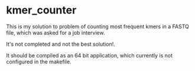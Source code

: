 # kmer_counter

This is my solution to problem of counting most frequent kmers in a FASTQ file, which was asked for a job interview.

It's not completed and not the best solution!. 

It should be compiled as an 64 bit application, which currently is not configured in the makefile.
